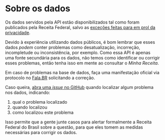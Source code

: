 # Sobre os dados

Os dados servidos pela API estão disponibilizados tal como foram publicados pela Receita Federal, salvo as [exceções feitas para em prol da privacidade](servidor.md#questoes-de-privacidade).

Devido à experiência utilizando dados públicos, é bom lembrar que esses dados _podem_ conter problemas como desatualização, incorreção, incompletude ou inconsistência, por exemplo. Como essa API é apenas uma fonte secundária para os dados, não temos como identificar ou corrigir esses problemas, então tenha isso em mente ao consultar o _Minha Receita_.

Em caso de problemas na base de dados, faça uma manifestação oficial via protocolo no [Fala.BR](https://falabr.cgu.gov.br/publico/Manifestacao/SelecionarTipoManifestacao.aspx) solicitando a correção.

Caso queira, [abra uma _issue_ no GitHub](https://github.com/cuducos/minha-receita/issues) quando localizar algum problema nos dados, indicando:

1. qual o problema localizado
1. quando localizou
1. como localizou este problema

Isso permite que a gente junte casos para alertar formalmente a Receita Federal do Brasil sobre a questão, para que eles tomem as medidas necessárias para corrigir os dados.
